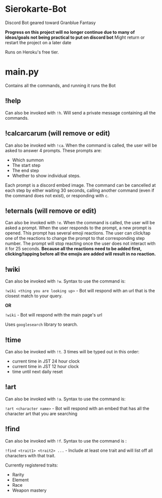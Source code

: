 # Sierokarte-Bot
Discord Bot geared toward Granblue Fantasy

**Progress on this project will no longer continue due to many of ideas/goals not being practical to put on discord bot**
Might return or restart the project on a later date

Runs on Heroku's free tier.

# main.py
Contains all the commands, and running it runs the Bot

## !help
Can also be invoked with `!h`. Will send a private message containing all the commands.

## !calcarcarum (will remove or edit)
Can also be invoked with `!ca`. When the command is called, the user will be asked to answer 4 prompts. These prompts are:
* Which summon
* The start step
* The end step
* Whether to show individual steps.

Each prompt is a discord embed image. The command can be cancelled at each step by either waiting 30 seconds, calling another command (even if the command does not exist), or responding with `c`.

## !eternals (will remove or edit)
Can also be invoked with `!e`. When the command is called, the user will be asked a prompt. When the user responds to the prompt, a new prompt is opened. This prompt has several emoji reactions. The user can click/tap one of the reactions to change the prompt to that corresponding step number. The prompt will stop reacting once the user does not interact with it for 25 seconds. **Because all the reactions need to be added first, clicking/tapping before all the emojis are added will result in no reaction.**

## !wiki
Can also be invoked with `!w`. Syntax to use the command is:

`!wiki <thing you are looking up>` - Bot will respond with an url that is the closest match to your query.

**OR**

`!wiki` - Bot will respond with the main page's url

Uses `googlesearch` library to search.

## !time
Can also be invoked with `!t`.
3 times will be typed out in this order:
* current time in JST 24 hour clock
* current time in JST 12 hour clock
* time until next daily reset

## !art
Can also be invoked with `!a`. Syntax to use the command is:

`!art <character name>` - Bot will respond with an embed that has all the character art that you are searching

## !find
Can also be invoked with `!f`. Syntax to use the command is :

`!find <trait1> <trait2> ...` - Include at least one trait and will list off all characters with that trait.

Currently registered traits:
* Rarity
* Element
* Race
* Weapon mastery
